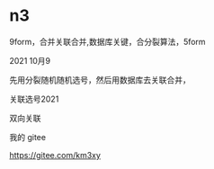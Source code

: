 # n3  


9form，合并关联合并,数据库关键，合分裂算法，5form

2021  10月9

先用分裂随机随机选号，然后用数据库去关联合并，

关联选号2021

双向关联


我的    gitee    

https://gitee.com/km3xy
